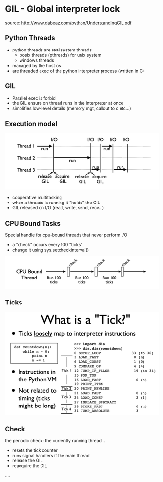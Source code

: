 # GIL - Global interpreter lock

source: <http://www.dabeaz.com/python/UnderstandingGIL.pdf>

## Python Threads

- python threads are **real** system threads
  - posix threads (pthreads) for unix system
  - windows threads
- managed by the host os
- are threaded exec of the python interpreter process (written in C)

## GIL

- Parallel exec is forbid
- the GIL ensure on thread runs in the interpreter at once
- simplifies low-level details (memory mgt, callout to c etc...)

## Execution model

![alt text](gil.png "gil")

- cooperative multitasking
- when a threads is running it "holds" the GIL
- GIL released on I/O (read, write, send, recv...)

## CPU Bound Tasks

Special handle for cpu-bound threads that never perform I/O

- a "check" occurs every 100 "ticks"
- change it using sys.setcheckinterval()

![alt text](ticks.png "ticks")

## Ticks

![alt text](what-ticks.png "what-ticks")

## Check

the periodic check:
the currently running thread...

- resets the tick counter
- runs signal handlers if the main thread
- release the GIL
- reacquire the GIL

....
